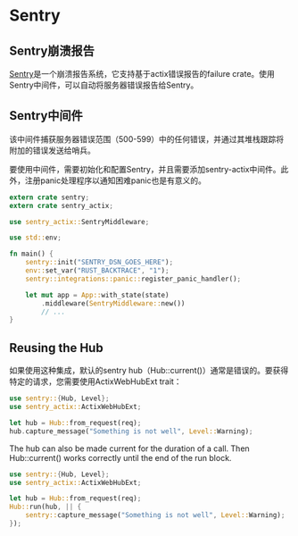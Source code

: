 # Sentry

## Sentry崩溃报告

[Sentry](https://sentry.io/)是一个崩溃报告系统，它支持基于actix错误报告的failure crate。使用Sentry中间件，可以自动将服务器错误报告给Sentry。

## Sentry中间件

该中间件捕获服务器错误范围（500-599）中的任何错误，并通过其堆栈跟踪将附加的错误发送给哨兵。

要使用中间件，需要初始化和配置Sentry，并且需要添加sentry-actix中间件。此外，注册panic处理程序以通知困难panic也是有意义的。

```rust
extern crate sentry;
extern crate sentry_actix;

use sentry_actix::SentryMiddleware;

use std::env;

fn main() {
    sentry::init("SENTRY_DSN_GOES_HERE");
    env::set_var("RUST_BACKTRACE", "1");
    sentry::integrations::panic::register_panic_handler();

    let mut app = App::with_state(state)
        .middleware(SentryMiddleware::new())
        // ...
}
```

## Reusing the Hub

如果使用这种集成，默认的sentry hub（Hub::current()）通常是错误的。要获得特定的请求，您需要使用ActixWebHubExt trait：

```rust
use sentry::{Hub, Level};
use sentry_actix::ActixWebHubExt;

let hub = Hub::from_request(req);
hub.capture_message("Something is not well", Level::Warning);
```

The hub can also be made current for the duration of a call. Then Hub::current() works correctly until the end of the run block.

```rust
use sentry::{Hub, Level};
use sentry_actix::ActixWebHubExt;

let hub = Hub::from_request(req);
Hub::run(hub, || {
    sentry::capture_message("Something is not well", Level::Warning);
});
```